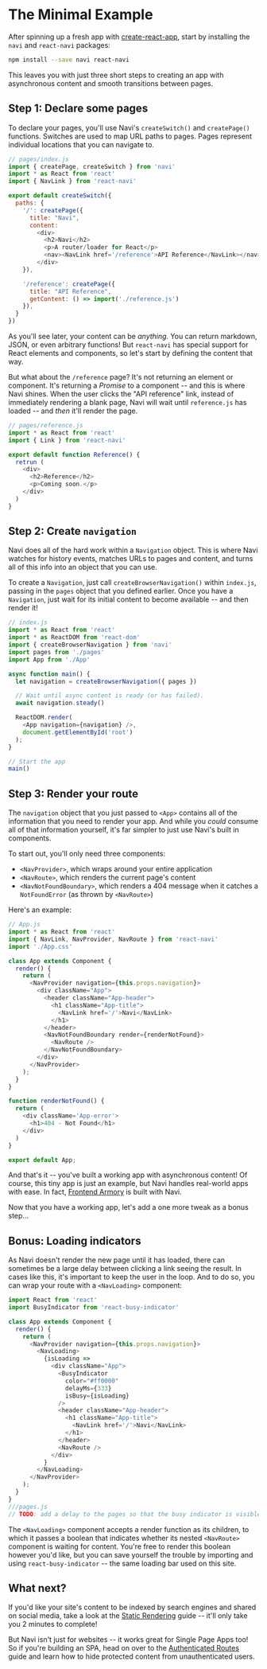 The Minimal Example
===================

After spinning up a fresh app with [create-react-app](https://github.com/facebook/create-react-app), start by installing the `navi` and `react-navi` packages:

```bash
npm install --save navi react-navi
```

This leaves you with just three short steps to creating an app with asynchronous content and smooth transitions between pages.


Step 1: Declare some pages
--------------------------

To declare your pages, you'll use Navi's `createSwitch()` and `createPage()` functions. Switches are used to map URL paths to pages. Pages represent individual locations that you can navigate to.

```js
// pages/index.js
import { createPage, createSwitch } from 'navi'
import * as React from 'react'
import { NavLink } from 'react-navi'

export default createSwitch({
  paths: {
    '/': createPage({
      title: "Navi",
      content:
        <div>
          <h2>Navi</h2>
          <p>A router/loader for React</p>
          <nav><NavLink href='/reference'>API Reference</NavLink></nav>
        </div>
    }),

    '/reference': createPage({
      title: "API Reference",
      getContent: () => import('./reference.js')
    }),
  }
})
```

As you'll see later, your content can be *anything*. You can return markdown, JSON, or even arbitrary functions! But `react-navi` has special support for React elements and components, so let's start by defining the content that way.

But what about the `/reference` page? It's not returning an element or component. It's returning a *Promise* to a component -- and this is where Navi shines. When the user clicks the "API reference" link, instead of immediately rendering a blank page, Navi will wait until `reference.js` has loaded --  and *then* it'll render the page.

```js
// pages/reference.js
import * as React from 'react'
import { Link } from 'react-navi'

export default function Reference() {
  retrun (
    <div>
      <h2>Reference</h2>
      <p>Coming soon.</p>
    </div>
  )
}
```

Step 2: Create `navigation`
---------------------------

Navi does all of the hard work within a `Navigation` object. This is where Navi watches for history events, matches URLs to pages and content, and turns all of this info into an object that you can use.

To create a `Navigation`, just call `createBrowserNavigation()` within `index.js`, passing in the `pages` object that you defined earlier. Once you have a `Navigation`, just wait for its initial content to become available -- and then render it!

```js
// index.js
import * as React from 'react'
import * as ReactDOM from 'react-dom'
import { createBrowserNavigation } from 'navi'
import pages from './pages'
import App from './App'

async function main() {
  let navigation = createBrowserNavigation({ pages })

  // Wait until async content is ready (or has failed).
  await navigation.steady()

  ReactDOM.render(
    <App navigation={navigation} />,
    document.getElementById('root')
  );
}

// Start the app
main()
```


Step 3: Render your route
-------------------------

The `navigation` object that you just passed to `<App>` contains all of the information that you need to render your app. And while you *could* consume all of that information yourself, it's far simpler to just use Navi's built in components.

To start out, you'll only need three components:

- `<NavProvider>`, which wraps around your entire application
- `<NavRoute>`, which renders the current page's content
- `<NavNotFoundBoundary>`, which renders a 404 message when it catches a `NotFoundError` (as thrown by `<NavRoute>`)

Here's an example:

```js
// App.js
import * as React from 'react'
import { NavLink, NavProvider, NavRoute } from 'react-navi'
import './App.css'

class App extends Component {
  render() {
    return (
      <NavProvider navigation={this.props.navigation}>
        <div className="App">
          <header className="App-header">
            <h1 className="App-title">
              <NavLink href='/'>Navi</NavLink>
            </h1>
          </header>
          <NavNotFoundBoundary render={renderNotFound}>
            <NavRoute />
          </NavNotFoundBoundary>
        </div>
      </NavProvider>
    );
  }
}

function renderNotFound() {
  return (
    <div className='App-error'>
      <h1>404 - Not Found</h1>
    </div>
  )
} 

export default App;
```

And that's it -- you've built a working app with asynchronous content! Of course, this tiny app is just an example, but Navi handles real-world apps with ease. In fact, [Frontend Armory](https://frontarm.com) is built with Navi.

Now that you have a working app, let's add a one more tweak as a bonus step...


Bonus: Loading indicators
-------------------------

As Navi doesn't render the new page until it has loaded, there can sometimes be a large delay between clicking a link seeing the result. In cases like this, it's important to keep the user in the loop. And to do so, you can wrap your route with a `<NavLoading>` component:

```js
import React from 'react'
import BusyIndicator from 'react-busy-indicator'

class App extends Component {
  render() {
    return (
      <NavProvider navigation={this.props.navigation}>
        <NavLoading>
          {isLoading =>
            <div className="App">
              <BusyIndicator
                color="#ff0000"
                delayMs={333}
                isBusy={isLoading}
              />
              <header className="App-header">
                <h1 className="App-title">
                  <NavLink href='/'>Navi</NavLink>
                </h1>
              </header>
              <NavRoute />
            </div>
          }
        </NavLoading>
      </NavProvider>
    );
  }
}
///pages.js
// TODO: add a delay to the pages so that the busy indicator is visible
```

The `<NavLoading>` component accepts a render function as its children, to which it passes a boolean that indicates whether its nested `<NavRoute>` component is waiting for  content. You're free to render this boolean however you'd like, but you can save yourself the trouble by importing and using `react-busy-indicator` -- the same loading bar used on this site.


What next?
----------

If you'd like your site's content to be indexed by search engines and shared on social media, take a look at the [Static Rendering](../guides/static-rendering) guide -- it'll only take you 2 minutes to complete!

But Navi isn't just for websites -- it works great for Single Page Apps too! So if you're building an SPA, head on over to the [Authenticated Routes](../guides/authenticated-routes) guide and learn how to hide protected content from unauthenticated users.